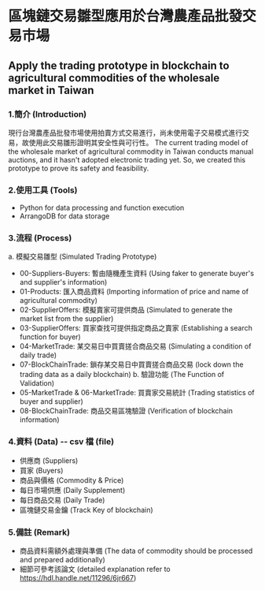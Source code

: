 # 區塊鏈交易雛型應用於台灣農產品批發交易市場
## Apply the trading prototype in blockchain to agricultural commodities of the wholesale market in Taiwan

### 1.簡介 (Introduction)
 現行台灣農產品批發市場使用拍賣方式交易進行，尚未使用電子交易模式進行交易，故使用此交易雛形證明其安全性與可行性。
 The current trading model of the wholesale market of agricultural commodity in Taiwan conducts manual auctions, and it hasn't adopted electronic trading yet. So, we created this prototype to prove its safety and feasibility. 

### 2.使用工具 (Tools)
- Python for data processing and function execution 
- ArrangoDB for data storage

### 3.流程 (Process)   
a.  模擬交易雛型 (Simulated Trading Prototype)  
* 00-Suppliers-Buyers: 暫由隨機產生資料 (Using faker to generate buyer's and supplier's information) 
* 01-Products: 匯入商品資料 (Importing information of price and name of agricultural commodity)
* 02-SupplierOffers: 模擬賣家可提供商品 (Simulated to generate the market list from the supplier)
* 03-SupplierOffers: 買家查找可提供指定商品之賣家 (Establishing a search function for buyer)
* 04-MarketTrade: 某交易日中買賣搓合商品交易 (Simulating a condition of daily trade)
* 07-BlockChainTrade: 鎖存某交易日中買賣搓合商品交易 (lock down the trading data as a daily blockchain)
b. 驗證功能 (The Function of Validation)
* 05-MarketTrade & 06-MarketTrade: 買賣家交易統計 (Trading statistics of buyer and supplier)
* 08-BlockChainTrade: 商品交易區塊驗證 (Verification of blockchain information)

### 4.資料 (Data) -- csv 檔 (file) 
* 供應商 (Suppliers)
* 買家 (Buyers)
* 商品與價格 (Commodity & Price)
* 每日市場供應 (Daily Supplement)
* 每日商品交易 (Daily Trade)
* 區塊鏈交易金鑰 (Track Key of blockchain)

### 5.備註 (Remark)
* 商品資料需額外處理與準備 (The data of commodity should be processed and prepared additionally)
* 細節可參考該論文 (detailed explanation refer to https://hdl.handle.net/11296/6jr667)
